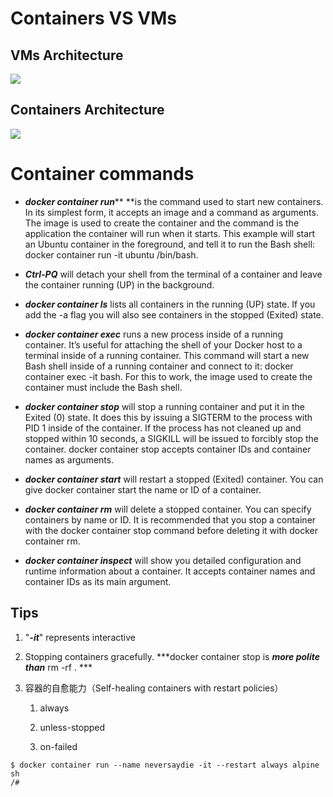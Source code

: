 # Containers VS VMs

## VMs Architecture

![](https://tcs.teambition.net/storage/312gaf7c5361c67ed52c3f0594a6ba153463?Signature=eyJhbGciOiJIUzI1NiIsInR5cCI6IkpXVCJ9.eyJBcHBJRCI6IjU5Mzc3MGZmODM5NjMyMDAyZTAzNThmMSIsIl9hcHBJZCI6IjU5Mzc3MGZmODM5NjMyMDAyZTAzNThmMSIsIl9vcmdhbml6YXRpb25JZCI6IiIsImV4cCI6MTY1MDUzNDM0MSwiaWF0IjoxNjQ5OTI5NTQxLCJyZXNvdXJjZSI6Ii9zdG9yYWdlLzMxMmdhZjdjNTM2MWM2N2VkNTJjM2YwNTk0YTZiYTE1MzQ2MyJ9.hO0tLHlTH1yVlUpukL80v66lOX69XtyDMeWfnd4LXr8&download=image.png "")

## Containers Architecture

![](https://tcs.teambition.net/storage/312gb998e090a7ce4db1aabec52fe7b9c0c4?Signature=eyJhbGciOiJIUzI1NiIsInR5cCI6IkpXVCJ9.eyJBcHBJRCI6IjU5Mzc3MGZmODM5NjMyMDAyZTAzNThmMSIsIl9hcHBJZCI6IjU5Mzc3MGZmODM5NjMyMDAyZTAzNThmMSIsIl9vcmdhbml6YXRpb25JZCI6IiIsImV4cCI6MTY1MDUzNDM0MSwiaWF0IjoxNjQ5OTI5NTQxLCJyZXNvdXJjZSI6Ii9zdG9yYWdlLzMxMmdiOTk4ZTA5MGE3Y2U0ZGIxYWFiZWM1MmZlN2I5YzBjNCJ9.N_rWkOweyLBuhpGqJknXPTMdjMn6xoMBuDKoeAaJetc&download=image.png "")



# Container commands

- ***docker container run***** **is the command used to start new containers. In its simplest form, it accepts an image and a command as arguments. The image is used to create the container and the command is the application the container will run when it starts. This example will start an Ubuntu container in the foreground, and tell it to run the Bash shell: docker container run -it ubuntu /bin/bash. 

- ***Ctrl-PQ*** will detach your shell from the terminal of a container and leave the container running (UP) in the background.

-  ***docker container ls*** lists all containers in the running (UP) state. If you add the -a flag you will also see containers in the stopped (Exited) state.

- ***docker container exec*** runs a new process inside of a running container. It’s useful for attaching the shell of your Docker host to a terminal inside of a running container. This command will start a new Bash shell inside of a running container and connect to it: docker container exec -it <container-name or container-id> bash. For this to work, the image used to create the container must include the Bash shell.

- ***docker container stop*** will stop a running container and put it in the Exited (0) state. It does this by issuing a SIGTERM to the process with PID 1 inside of the container. If the process has not cleaned up and stopped within 10 seconds, a SIGKILL will be issued to forcibly stop the container. docker container stop accepts container IDs and container names as arguments.

- ***docker container start*** will restart a stopped (Exited) container. You can give docker container start the name or ID of a container.

- ***docker container rm*** will delete a stopped container. You can specify containers by name or ID. It is recommended that you stop a container with the docker container stop command before deleting it with docker container rm. 

- ***docker container inspect*** will show you detailed configuration and runtime information about a container. It accepts container names and container IDs as its main argument.

## Tips

1. "***-it***" represents interactive

1. Stopping containers gracefully. ***docker container stop is ***more polite than*** rm -rf . ***

1. 容器的自愈能力（Self-healing containers with restart policies）

    1. always

    1. unless-stopped

    1. on-failed

```text
$ docker container run --name neversaydie -it --restart always alpine sh
/#
```

